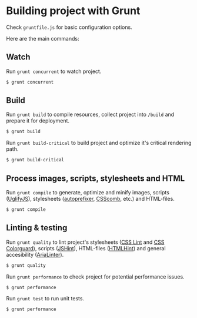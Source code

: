 # Building project with Grunt

Check `gruntfile.js` for basic configuration options.

Here are the main commands:

## Watch

Run `grunt concurrent` to watch project.

```sh
$ grunt concurrent
```

## Build

Run `grunt build` to compile resources, collect project into `/build`
and prepare it for deployment.

```sh
$ grunt build
```

Run `grunt build-critical` to build project and optimize it's critical
rendering path.

```sh
$ grunt build-critical
```

## Process images, scripts, stylesheets and HTML

Run `grunt compile` to generate, optimize and minify images, scripts
([UglifyJS](http://lisperator.net/uglifyjs/)), stylesheets
([autoprefixer](https://github.com/ai/autoprefixer),
[CSScomb](http://csscomb.com/), etc.) and HTML-files.

```sh
$ grunt compile
```

## Linting & testing

Run `grunt quality` to lint project's stylesheets ([CSS Lint](http://csslint.net) and
[CSS Colorguard](https://github.com/SlexAxton/css-colorguard)),
scripts ([JSHint](http://jshint.com)), HTML-files ([HTMLHint](http://htmlhint.com/))
and general accesibility ([AriaLinter](https://github.com/globant-ui/arialinter)).

```sh
$ grunt quality
```

Run `grunt performance` to check project for potential performance issues.

```sh
$ grunt performance
```

Run `grunt test` to run unit tests.

```sh
$ grunt performance
```
